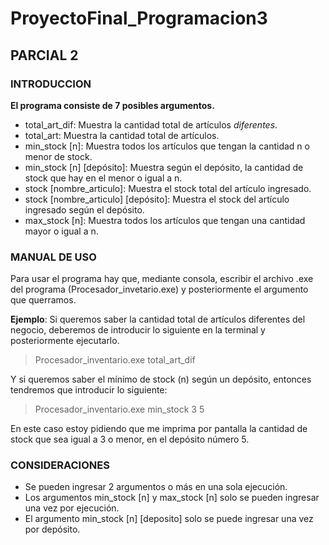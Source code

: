 # ProyectoFinal_Programacion3
## PARCIAL 2
### INTRODUCCION

**El programa consiste de 7 posibles argumentos.**

- total_art_dif: Muestra la cantidad total de artículos *diferentes*.
- total_art: Muestra la cantidad total de artículos.
- min_stock [n]: Muestra todos los artículos que tengan la cantidad n o menor de stock.
- min_stock [n] [depósito]: Muestra según el depósito, la cantidad de stock que hay en el menor o igual a n.
- stock [nombre_articulo]: Muestra el stock total del artículo ingresado.
- stock [nombre_articulo] [depósito]: Muestra el stock del artículo ingresado según el depósito.
- max_stock [n]: Muestra todos los artículos que tengan una cantidad mayor o igual a n.

### MANUAL DE USO

Para usar el programa hay que, mediante consola, escribir el archivo .exe del programa (Procesador_invetario.exe) y posteriormente el argumento que querramos.

**Ejemplo**: Si queremos saber la cantidad total de artículos diferentes del negocio, deberemos de introducir lo siguiente en la terminal y posteriormente ejecutarlo.

> Procesador_inventario.exe total_art_dif

Y si queremos saber el mínimo de stock (n) según un depósito, entonces tendremos que introducir lo siguiente:

> Procesador_inventario.exe min_stock 3 5

En este caso estoy pidiendo que me imprima por pantalla la cantidad de stock que sea igual a 3 o menor, en el depósito número 5.

### CONSIDERACIONES

* Se pueden ingresar 2 argumentos o más en una sola ejecución.
* Los argumentos min_stock [n] y max_stock [n] solo se pueden ingresar una vez por ejecución.
* El argumento min_stock [n] [deposito] solo se puede ingresar una vez por depósito.
